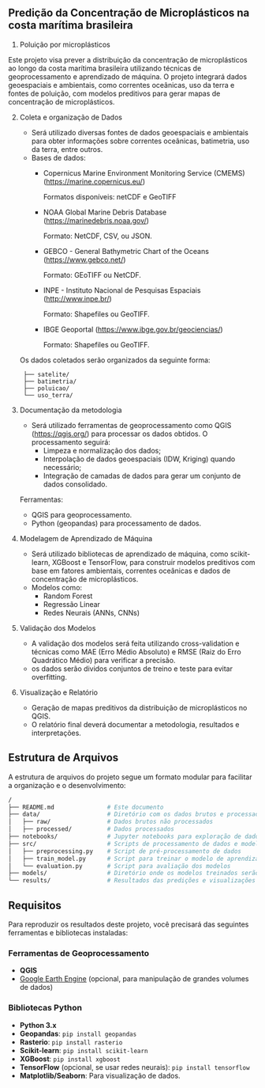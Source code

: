 ##  Predição da Concentração de Microplásticos na costa marítima brasileira
1. Poluição por microplásticos

Este projeto visa prever a distribuição da concentração de microplásticos ao longo da costa marítima brasileira utilizando técnicas de geoprocessamento e aprendizado de máquina.
O projeto integrará dados geoespaciais e ambientais, como correntes oceânicas, uso da terra e fontes de poluição, com modelos preditivos para gerar mapas de concentração de microplásticos.



2. Coleta e organização de Dados
    - Será utilizado diversas fontes de dados geoespaciais e ambientais para obter informações sobre correntes oceânicas, batimetria, uso da terra, entre outros.
    - Bases de dados:
      - Copernicus Marine Environment Monitoring Service (CMEMS)
        (https://marine.copernicus.eu/)
        
        Formatos disponíveis: netCDF e GeoTIFF
        
      - NOAA Global Marine Debris Database
        (https://marinedebris.noaa.gov/)
        
        Formato: NetCDF, CSV, ou JSON.
  
      - GEBCO - General Bathymetric Chart of the Oceans
        (https://www.gebco.net/)
        
        Formato: GEoTIFF ou NetCDF.
        
      - INPE - Instituto Nacional de Pesquisas Espaciais
        (http://www.inpe.br/)
        
        Formato: Shapefiles ou GeoTIFF.
        
      - IBGE Geoportal
        (https://www.ibge.gov.br/geociencias/)
        
        Formato: Shapefiles ou GeoTIFF.
        
        
    Os dados coletados serão organizados da seguinte forma:
   
        ├── satelite/
        ├── batimetria/
        ├── poluicao/
        └── uso_terra/
   
3. Documentação da metodologia

    - Será utilizado ferramentas de geoprocessamento como QGIS (https://qgis.org/) para processar os dados obtidos. O processamento seguirá: 
      - Limpeza e normalização dos dados;
      - Interpolação de dados geoespaciais (IDW, Kriging) quando necessário;
      - Integração de camadas de dados para gerar um conjunto de dados consolidado.
    
    Ferramentas:
    - QGIS para geoprocessamento.
    - Python (geopandas) para processamento de dados.

3. Modelagem de Aprendizado de Máquina
    - Será utilizado bibliotecas de aprendizado de máquina, como scikit-learn, XGBoost e TensorFlow, para construir modelos preditivos com base em fatores ambientais,
  correntes oceânicas e dados de concentração de microplásticos.
    - Modelos como: 
      - Random Forest
      - Regressão Linear
      - Redes Neurais (ANNs, CNNs)

4. Validação dos Modelos
    - A validação dos modelos será feita utilizando cross-validation e técnicas como MAE (Erro Médio Absoluto) e RMSE (Raiz do Erro Quadrático Médio) para verificar a precisão.
    - os dados serão dividos conjuntos de treino e teste para evitar overfitting.

5. Visualização e Relatório
    - Geração de mapas preditivos da distribuição de microplásticos no QGIS.
    - O relatório final deverá documentar a metodologia, resultados e interpretações.
   

## Estrutura de Arquivos

A estrutura de arquivos do projeto segue um formato modular para facilitar a organização e o desenvolvimento:

```bash
/
├── README.md               # Este documento
├── data/                   # Diretório com os dados brutos e processados
│   ├── raw/                # Dados brutos não processados
│   ├── processed/          # Dados processados 
├── notebooks/              # Jupyter notebooks para exploração de dados e modelagem
├── src/                    # Scripts de processamento de dados e modelos
│   ├── preprocessing.py    # Script de pré-processamento de dados
│   ├── train_model.py      # Script para treinar o modelo de aprendizado de máquina
│   └── evaluation.py       # Script para avaliação dos modelos
├── models/                 # Diretório onde os modelos treinados serão armazenados
└── results/                # Resultados das predições e visualizações (mapas, gráficos)

```
## Requisitos
Para reproduzir os resultados deste projeto, você precisará das seguintes ferramentas e bibliotecas instaladas:

### Ferramentas de Geoprocessamento
- **QGIS** 
- [Google Earth Engine](https://earthengine.google.com/) (opcional, para manipulação de grandes volumes de dados)

### Bibliotecas Python
- **Python 3.x**
- **Geopandas**: `pip install geopandas`
- **Rasterio**: `pip install rasterio`
- **Scikit-learn**: `pip install scikit-learn`
- **XGBoost**: `pip install xgboost`
- **TensorFlow** (opcional, se usar redes neurais): `pip install tensorflow`
- **Matplotlib/Seaborn**: Para visualização de dados.
